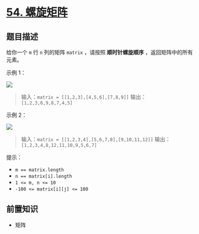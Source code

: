 # [54. 螺旋矩阵](https://leetcode.cn/problems/spiral-matrix)

## 题目描述

给你一个 `m` 行 `n` 列的矩阵 `matrix` ，请按照 **顺时针螺旋顺序** ，返回矩阵中的所有元素。

示例 1：

![](https://assets.leetcode.com/uploads/2020/11/13/spiral1.jpg)

> 输入：`matrix = [[1,2,3],[4,5,6],[7,8,9]]`
> 输出：`[1,2,3,6,9,8,7,4,5]`

示例 2：

![](https://assets.leetcode.com/uploads/2020/11/13/spiral.jpg)

> 输入：`matrix = [[1,2,3,4],[5,6,7,8],[9,10,11,12]]`
> 输出：`[1,2,3,4,8,12,11,10,9,5,6,7]`

提示：

* `m == matrix.length`
* `n == matrix[i].length`
* `1 <= m, n <= 10`
* `-100 <= matrix[i][j] <= 100`

## 前置知识

- 矩阵
